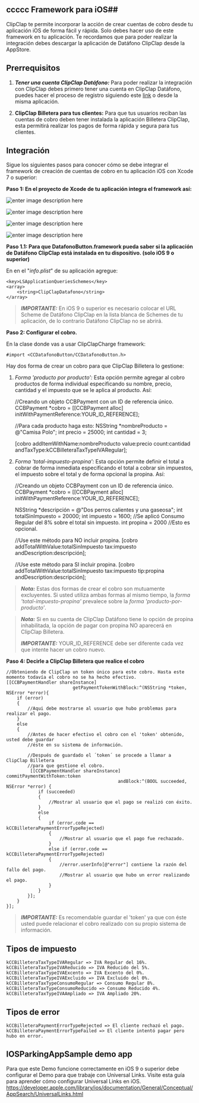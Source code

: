 
## ccccc Framework  para iOS##

ClipClap te permite incorporar la acción de crear cuentas de cobro desde tu aplicación iOS de forma fácil y rápida. Solo debes hacer uso de este framework en tu aplicación.
Te recordamos que para poder realizar la integración debes descargar la aplicación de Datáfono ClipClap desde la AppStore.

## Prerrequisitos ##

 1. ***Tener una cuenta ClipClap Datáfono:***
Para poder realizar la integración con ClipClap debes primero tener una cuenta en ClipClap Datáfono, puedes hacer el proceso de registro siguiendo este [link](https://clipclap.co/) o desde la misma aplicación.

 2. **ClipClap Billetera para tus clientes:**
Para que tus usuarios reciban las cuentas de cobro deben tener instalada la aplicación Billetera ClipClap, esta permitirá realizar los pagos de forma rápida y segura para tus clientes.


## Integración ##

Sigue los siguientes pasos para conocer cómo se debe integrar el framework de creación de cuentas de cobro en tu aplicación iOS con Xcode 7 o superior:

**Paso 1: En el proyecto de Xcode de tu aplicación integra el framework así:**


![enter image description here](http://www.clipclap.co/docs/tutorials/ios/images/slide_6.png)

![enter image description here](http://www.clipclap.co/docs/tutorials/ios/images/slide_7.png)

![enter image description here](http://www.clipclap.co/docs/tutorials/ios/images/slide_8.png)

![enter image description here](http://www.clipclap.co/docs/tutorials/ios/images/slide_9.png)

**Paso 1.1: Para que DatafonoButton.framework pueda saber si la aplicación de Datáfono ClipClap está instalada en tu dispositivo. (solo iOS 9 o superior)**

En en el "*info.plist*" de su aplicación agregue:

    <key>LSApplicationQueriesSchemes</key>
	<array>
		<string>ClipClapDatafono</string>
	</array>

> ***IMPORTANTE:*** En iOS 9 o superior es necesario colocar el URL Scheme de Datáfono ClipClap en la lista blanca de Schemes de tu aplicación, de lo contrario Datáfono ClipClap no se abrirá.

**Paso 2: Configurar el cobro.**

En  la clase donde vas a usar ClipClapCharge framework:

    #import <CCDatafonoButton/CCDatafonoButton.h>
    
Hay dos forma de crear un cobro para que ClipClap Billetera lo gestione:

 1) *Forma 'producto por producto':* Esta opción permite agregar al cobro productos de forma individual especificando su nombre, precio, cantidad y el impuesto que se le aplica al producto. Así: 
    
    //Creando un objeto CCBPayment con un ID de referencia único.
    CCBPayment *cobro = [[CCBPayment alloc] initWithPaymentReference:YOUR_ID_REFERENCE];
    
    //Para cada producto haga esto:
    NSString *nombreProducto = @"Camisa Polo";
    int precio = 25000;
    int cantidad = 3;
      
    [cobro addItemWithName:nombreProducto 
					 value:precio 
					 count:cantidad  
		       andTaxType:kCCBilleteraTaxTypeIVARegular];

2) *Forma 'total-impuesto-propina':* Esta opción permite definir el total a cobrar de forma inmediata especificando el total a cobrar sin impuestos, el impuesto sobre el total y de forma opcional la propina. Así:

    //Creando un objeto CCBPayment con un ID de referencia único.
    CCBPayment *cobro = [[CCBPayment alloc] initWithPaymentReference:YOUR_ID_REFERENCE];
    
    NSString *descripción = @"Dos perros calientes y una gaseosa";
    int totalSinImpuesto = 20000;
    int impuesto = 1600; //Se aplicó Consumo Regular del 8% sobre el total sin impuesto.
    int propina = 2000 //Esto es opcional.
    
    //Use este método para NO incluir propina.
    [cobro addTotalWithValue:totalSinImpuesto
                         tax:impuesto
              andDescription:descripción];
                                           
    //Use este método para SI incluir propina.
    [cobro addTotalWithValue:totalSinImpuesto
                         tax:impuesto
                         tip:propina
              andDescription:descripción];

> ***Nota:*** Estas dos formas de crear el cobro son mutuamente excluyentes. Si usted utiliza ambas formas al mismo tiempo, la *forma 'total-impuesto-propina'* prevalece sobre la *forma 'producto-por-producto'*.

> ***Nota:*** Si en su cuenta de ClipClap Datáfono tiene lo opción de propina inhabilitada, la opción de pagar con propina NO aparecerá en ClipClap Billetera.
> 
> ***IMPORTANTE:*** YOUR_ID_REFERENCE debe ser diferente cada vez que intente hacer un cobro nuevo.

**Paso 4: Decirle a ClipClap Billetera que realice el cobro**

    //Obteniendo de ClipClap un token único para este cobro. Hasta este momento todavía el cobro no se ha hecho efectivo.
    [[CCBPaymentHandler shareInstance] 
							 getPaymentTokenWithBlock:^(NSString *token, NSError *error){    
        if (error)
        {
            //Aqui debe mostrarse al usuario que hubo problemas para realizar el pago.
        }
        else
        {
            //Antes de hacer efectivo el cobro con el 'token' obtenido, usted debe guardar
            //éste en su sistema de información.
            
            //Después de guardado el ´token´ se procede a llamar a ClipClap Billetera
            //para que gestione el cobro.
             [[CCBPaymentHandler shareInstance] commitPaymentWithToken:token 
									          andBlock:^(BOOL succeeded, NSError *error) {
                if (succeeded)
                {
                    //Mostrar al usuario que el pago se realizó con éxito.
                }
                else
                {
                    if (error.code == kCCBilleteraPaymentErrorTypeRejected)
                    {
	                    //Mostrar al usuario que el pago fue rechazado.
                    }
                    else if (error.code == kCCBilleteraPaymentErrorTypeRejected)
                    {
	                    //error.userInfo[@"error"] contiene la razón del fallo del pago.
	                    //Mostrar al usuario que hubo un error realizando el pago.
                    }
                }
            }];
        }
    }];

> ***IMPORTANTE:*** Es recomendable guardar el 'token' ya que con éste usted puede relacionar el cobro realizado con su propio sistema de información.


## Tipos de impuesto ##

    kCCBilleteraTaxTypeIVARegular => IVA Regular del 16%.
    kCCBilleteraTaxTypeIVAReducido => IVA Reducido del 5%.
    kCCBilleteraTaxTypeIVAExcento => IVA Excento del 0%.
    kCCBilleteraTaxTypeIVAExcluido => IVA Excluido del 0%.
    kCCBilleteraTaxTypeConsumoRegular => Consumo Regular 8%.
    kCCBilleteraTaxTypeConsumoReducido => Consumo Reducido 4%.
    kCCBilleteraTaxTypeIVAAmpliado => IVA Ampliado 20%.

## Tipos de error ##

    kCCBilleteraPaymentErrorTypeRejected => El cliente rechazó el pago.
    kCCBilleteraPaymentErrorTypeFailed => El cliente intentó pagar pero hubo en error.


## IOSParkingAppSample demo app ##

Para que este Demo funcione correctamente en iOS 9 o superior debe configurar el Demo para que trabaje con Universal Links. Visite esta guía para aprender cómo configurar Universal Links en iOS. https://developer.apple.com/library/ios/documentation/General/Conceptual/AppSearch/UniversalLinks.html